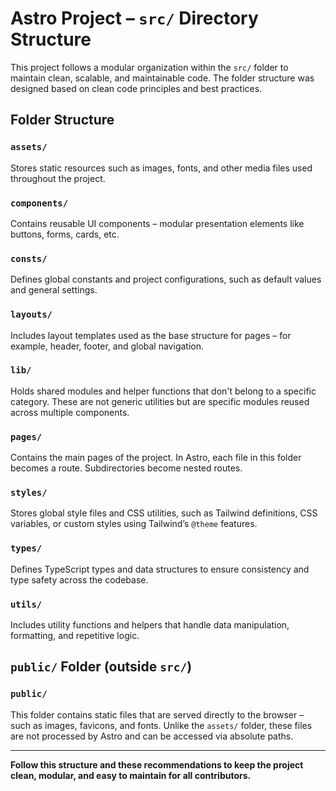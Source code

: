# Astro Project – `src/` Directory Structure

This project follows a modular organization within the `src/` folder to maintain clean, scalable, and maintainable code. The folder structure was designed based on clean code principles and best practices.

## Folder Structure

### `assets/`

Stores static resources such as images, fonts, and other media files used throughout the project.

### `components/`

Contains reusable UI components – modular presentation elements like buttons, forms, cards, etc.

### `consts/`

Defines global constants and project configurations, such as default values and general settings.

### `layouts/`

Includes layout templates used as the base structure for pages – for example, header, footer, and global navigation.

### `lib/`

Holds shared modules and helper functions that don't belong to a specific category. These are not generic utilities but are specific modules reused across multiple components.

### `pages/`

Contains the main pages of the project. In Astro, each file in this folder becomes a route. Subdirectories become nested routes.

### `styles/`

Stores global style files and CSS utilities, such as Tailwind definitions, CSS variables, or custom styles using Tailwind’s `@theme` features.

### `types/`

Defines TypeScript types and data structures to ensure consistency and type safety across the codebase.

### `utils/`

Includes utility functions and helpers that handle data manipulation, formatting, and repetitive logic.

## `public/` Folder (outside `src/`)

### `public/`

This folder contains static files that are served directly to the browser – such as images, favicons, and fonts. Unlike the `assets/` folder, these files are not processed by Astro and can be accessed via absolute paths.

---

**Follow this structure and these recommendations to keep the project clean, modular, and easy to maintain for all contributors.**

